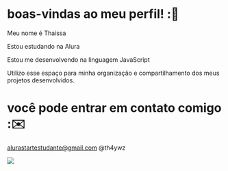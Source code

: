 # boas-vindas ao meu perfil! :💞
Meu nome é Thaissa

Estou estudando na Alura

Estou me desenvolvendo na linguagem JavaScript

Utilizo esse espaço para minha organização e compartilhamento dos meus projetos desenvolvidos.

# você pode entrar em contato comigo :✉️
alurastartestudante@gmail.com
@th4ywz

![](https://pin.it/791ZKPpS0)
